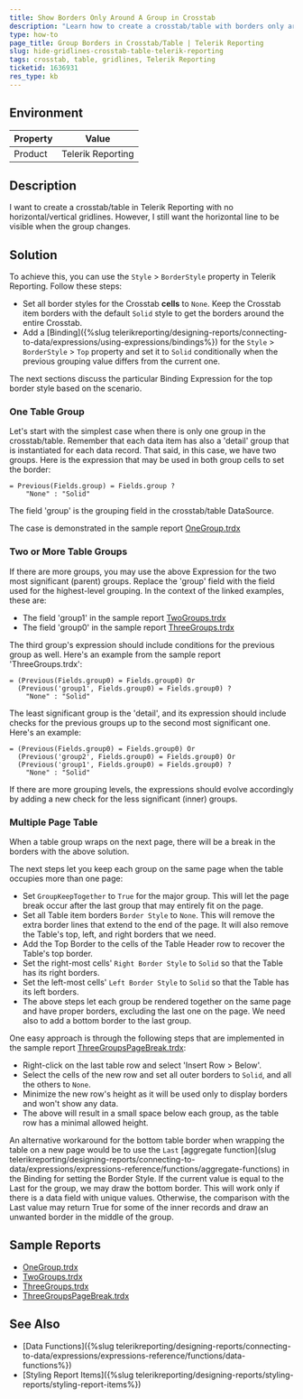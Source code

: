 ```yaml
---
title: Show Borders Only Around A Group in Crosstab
description: "Learn how to create a crosstab/table with borders only around the major group in Telerik Reporting."
type: how-to
page_title: Group Borders in Crosstab/Table | Telerik Reporting
slug: hide-gridlines-crosstab-table-telerik-reporting
tags: crosstab, table, gridlines, Telerik Reporting
ticketid: 1636931
res_type: kb
---
```


## Environment

| Property | Value |
|----------|-------|
| Product  | Telerik Reporting |

## Description

I want to create a crosstab/table in Telerik Reporting with no horizontal/vertical gridlines. However, I still want the horizontal line to be visible when the group changes.

## Solution

To achieve this, you can use the `Style` > `BorderStyle` property in Telerik Reporting. Follow these steps:

* Set all border styles for the Crosstab __cells__ to `None`. Keep the Crosstab item borders with the default `Solid` style to get the borders around the entire Crosstab.
* Add a [Binding]({%slug telerikreporting/designing-reports/connecting-to-data/expressions/using-expressions/bindings%}) for the `Style` > `BorderStyle` > `Top` property and set it to `Solid` conditionally when the previous grouping value differs from the current one.

The next sections discuss the particular Binding Expression for the top border style based on the scenario.

### One Table Group

Let's start with the simplest case when there is only one group in the crosstab/table. Remember that each data item has also a 'detail' group that is instantiated for each data record. That said, in this case, we have two groups. Here is the expression that may be used in both group cells to set the border:

````Expression
= Previous(Fields.group) = Fields.group ?
	"None" : "Solid"
````

The field 'group' is the grouping field in the crosstab/table DataSource.

The case is demonstrated in the sample report [OneGroup.trdx](https://github.com/telerik/reporting-samples/blob/master/Sample%20Reports/TableGroupBorders/OneGroup.trdx)

### Two or More Table Groups

If there are more groups, you may use the above Expression for the two most significant (parent) groups. Replace the 'group' field with the field used for the highest-level grouping. In the context of the linked examples, these are:

* The field 'group1' in the sample report [TwoGroups.trdx](https://github.com/telerik/reporting-samples/blob/master/Sample%20Reports/TableGroupBorders/TwoGroups.trdx)
* The field 'group0' in the sample report [ThreeGroups.trdx](https://github.com/telerik/reporting-samples/blob/master/Sample%20Reports/TableGroupBorders/ThreeGroups.trdx)

The third group's expression should include conditions for the previous group as well. Here's an example from the sample report 'ThreeGroups.trdx':

````Expression
= (Previous(Fields.group0) = Fields.group0) Or
  (Previous('group1', Fields.group0) = Fields.group0) ?
	"None" : "Solid"
````

The least significant group is the 'detail', and its expression should include checks for the previous groups up to the second most significant one. Here's an example:

````Expression
= (Previous(Fields.group0) = Fields.group0) Or
  (Previous('group2', Fields.group0) = Fields.group0) Or
  (Previous('group1', Fields.group0) = Fields.group0) ?
	"None" : "Solid"
````

If there are more grouping levels, the expressions should evolve accordingly by adding a new check for the less significant (inner) groups.

### Multiple Page Table

When a table group wraps on the next page, there will be a break in the borders with the above solution.

The next steps let you keep each group on the same page when the table occupies more than one page:

* Set `GroupKeepTogether` to `True` for the major group. This will let the page break occur after the last group that may entirely fit on the page.
* Set all Table item borders `Border Style` to `None`. This will remove the extra border lines that extend to the end of the page. It will also remove the Table's top, left, and right borders that we need.
* Add the Top Border to the cells of the Table Header row to recover the Table's top border.
* Set the right-most cells' `Right Border Style` to `Solid` so that the Table has its right borders.
* Set the left-most cells' `Left Border Style` to `Solid` so that the Table has its left borders.
* The above steps let each group be rendered together on the same page and have proper borders, excluding the last one on the page. We need also to add a bottom border to the last group.

One easy approach is through the following steps that are implemented in the sample report [ThreeGroupsPageBreak.trdx](https://github.com/telerik/reporting-samples/blob/master/Sample%20Reports/TableGroupBorders/ThreeGroupsPageBreak.trdx):

* Right-click on the last table row and select 'Insert Row > Below'.
* Select the cells of the new row and set all outer borders to `Solid`, and all the others to `None`.
* Minimize the new row's height as it will be used only to display borders and won't show any data.
* The above will result in a small space below each group, as the table row has a minimal allowed height.

An alternative workaround for the bottom table border when wrapping the table on a new page would be to use the `Last` [aggregate function](slug telerikreporting/designing-reports/connecting-to-data/expressions/expressions-reference/functions/aggregate-functions) in the Binding for setting the Border Style. If the current value is equal to the Last for the group, we may draw the bottom border. This will work only if there is a data field with unique values. Otherwise, the comparison with the Last value may return True for some of the inner records and draw an unwanted border in the middle of the group.

## Sample Reports

* [OneGroup.trdx](https://github.com/telerik/reporting-samples/blob/master/Sample%20Reports/TableGroupBorders/OneGroup.trdx)
* [TwoGroups.trdx](https://github.com/telerik/reporting-samples/blob/master/Sample%20Reports/TableGroupBorders/TwoGroups.trdx)
* [ThreeGroups.trdx](https://github.com/telerik/reporting-samples/blob/master/Sample%20Reports/TableGroupBorders/ThreeGroups.trdx)
* [ThreeGroupsPageBreak.trdx](https://github.com/telerik/reporting-samples/blob/master/Sample%20Reports/TableGroupBorders/ThreeGroupsPageBreak.trdx)

## See Also

* [Data Functions]({%slug telerikreporting/designing-reports/connecting-to-data/expressions/expressions-reference/functions/data-functions%})
* [Styling Report Items]({%slug telerikreporting/designing-reports/styling-reports/styling-report-items%})
